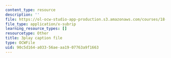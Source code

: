 ```yaml
---
content_type: resource
description: ''
file: https://ol-ocw-studio-app-production.s3.amazonaws.com/courses/18-03sc-differential-equations-fall-2011/90c5d164a03356aeaa1907763a9f1663_2IBWxERRjvM.vtt
file_type: application/x-subrip
learning_resource_types: []
resourcetype: Other
title: 3play caption file
type: OCWFile
uid: 90c5d164-a033-56ae-aa19-07763a9f1663
---
```

